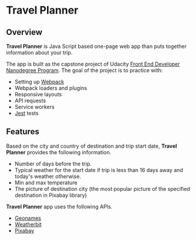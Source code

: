 # Travel Planner
## Overview
**Travel Planner** is Java Script based one-page web app than puts together information about your trip.

The app is built as the capstone project of Udacity [Front End Developer Nanodegree Program](https://www.udacity.com/course/front-end-web-developer-nanodegree--nd0011).
The goal of the project is to practice with:
* Setting up [Webpack](https://webpack.js.org/)
* Webpack loaders and plugins
* Responsive layouts
* API requests
* Service workers
* [Jest](https://jestjs.io/) tests
## Features
Based on the city and country of destination and trip start date, **Travel Planner** provides the following information.
* Number of days before the trip.
* Typical weather for the start date if trip is less than 16 days away and today's weather otherwise.
* Min and max temperature
* The picture of destination city (the most popular picture of the specified destination in Pixabay library)

**Travel Planner** app uses the following APIs.
* [Geonames](http://www.geonames.org/export/web-services.html)
* [Weatherbit](https://www.weatherbit.io/api/weather-forecast-16-day)
* [Pixabay](https://pixabay.com/api/docs/)
